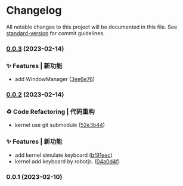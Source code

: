 # Changelog

All notable changes to this project will be documented in this file. See [standard-version](https://github.com/conventional-changelog/standard-version) for commit guidelines.

### [0.0.3](https://github.com/zjhcn/electron-manager-window-shortcut-key/compare/v0.0.2...v0.0.3) (2023-02-14)


### ✨ Features | 新功能

* add WindowManager ([3ee6e76](https://github.com/zjhcn/electron-manager-window-shortcut-key/commit/3ee6e762420fda3d032a16d0ce358a1dc9dab55e))

### [0.0.2](https://github.com/zjhcn/electron-manager-window-shortcut-key/compare/v0.0.1...v0.0.2) (2023-02-14)


### ♻️ Code Refactoring | 代码重构

* kernel use git submodule ([52e3b44](https://github.com/zjhcn/electron-manager-window-shortcut-key/commit/52e3b44472a597e317b8fd88dfd74c46fb66333e))


### ✨ Features | 新功能

* add kernel simulate keyboard ([bf91eec](https://github.com/zjhcn/electron-manager-window-shortcut-key/commit/bf91eec0679adbda4d3ba7e0f29f352b61b86dc4))
* kernel add keyboard by robotjs. ([04a0d4f](https://github.com/zjhcn/electron-manager-window-shortcut-key/commit/04a0d4f4701f16a01372766becd0859d076b48c5))

### 0.0.1 (2023-02-10)
